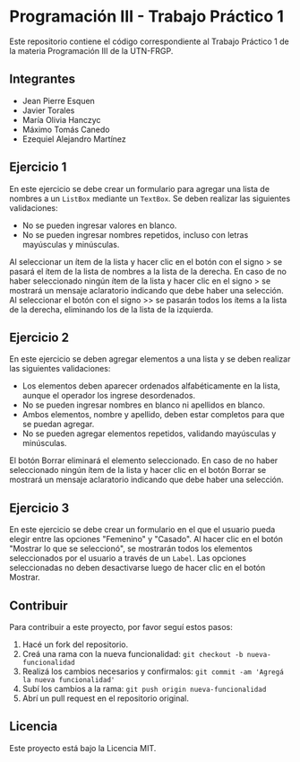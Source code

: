 # Programación III - Trabajo Práctico 1

Este repositorio contiene el código correspondiente al Trabajo Práctico 1 de la materia Programación III de la UTN-FRGP.

## Integrantes

- Jean Pierre Esquen
- Javier Torales
- María Olivia Hanczyc
- Máximo Tomás Canedo
- Ezequiel Alejandro Martínez

## Ejercicio 1

En este ejercicio se debe crear un formulario para agregar una lista de nombres a un `ListBox` mediante un `TextBox`. Se deben realizar las siguientes validaciones:

- No se pueden ingresar valores en blanco.
- No se pueden ingresar nombres repetidos, incluso con letras mayúsculas y minúsculas.

Al seleccionar un ítem de la lista y hacer clic en el botón con el signo > se pasará el ítem de la lista de nombres a la lista de la derecha. En caso de no haber seleccionado ningún ítem de la lista y hacer clic en el signo > se mostrará un mensaje aclaratorio indicando que debe haber una selección. Al seleccionar el botón con el signo >> se pasarán todos los ítems a la lista de la derecha, eliminando los de la lista de la izquierda.

## Ejercicio 2

En este ejercicio se deben agregar elementos a una lista y se deben realizar las siguientes validaciones:

- Los elementos deben aparecer ordenados alfabéticamente en la lista, aunque el operador los ingrese desordenados.
- No se pueden ingresar nombres en blanco ni apellidos en blanco.
- Ambos elementos, nombre y apellido, deben estar completos para que se puedan agregar.
- No se pueden agregar elementos repetidos, validando mayúsculas y minúsculas.

El botón Borrar eliminará el elemento seleccionado. En caso de no haber seleccionado ningún ítem de la lista y hacer clic en el botón Borrar se mostrará un mensaje aclaratorio indicando que debe haber una selección.

## Ejercicio 3

En este ejercicio se debe crear un formulario en el que el usuario pueda elegir entre las opciones "Femenino" y "Casado". Al hacer clic en el botón "Mostrar lo que se seleccionó", se mostrarán todos los elementos seleccionados por el usuario a través de un `Label`. Las opciones seleccionadas no deben desactivarse luego de hacer clic en el botón Mostrar.

## Contribuir

Para contribuir a este proyecto, por favor seguí estos pasos:

1. Hacé un fork del repositorio.
2. Creá una rama con la nueva funcionalidad: `git checkout -b nueva-funcionalidad`
3. Realizá los cambios necesarios y confirmalos: `git commit -am 'Agregá la nueva funcionalidad'`
4. Subí los cambios a la rama: `git push origin nueva-funcionalidad`
5. Abrí un pull request en el repositorio original.

## Licencia

Este proyecto está bajo la Licencia MIT.
